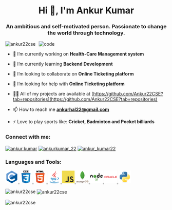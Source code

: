 <h1 align="center">Hi 👋, I'm Ankur Kumar</h1>
<h3 align="center">An ambitious and self-motivated person. Passionate to change the world through technology.</h3>
<img align="right" width="400" alt="code" src="https://media3.giphy.com/media/KEYMsj2LcXzfcTP5ii/giphy.webp?cid=ecf05e479ai4jpr4ugujtt2n6ysou7yzuk8fbd7qtsrc28fp&ep=v1_gifs_search&rid=giphy.webp&ct=g">

<p align="left"> <img src="https://komarev.com/ghpvc/?username=ankur22cse&label=Profile%20views&color=0e75b6&style=flat" alt="ankur22cse" /> </p>

- 🔭 I’m currently working on **Health-Care Management system**

- 🌱 I’m currently learning **Backend Development**

- 👯 I’m looking to collaborate on **Online Ticketing platform**

- 🤝 I’m looking for help with **Online Ticketing platform**

- 👨‍💻 All of my projects are available at [https://github.com/Ankur22CSE?tab=repositories](https://github.com/Ankur22CSE?tab=repositories)

- 📫 How to reach me **ankurhal22@gmail.com**

- ⚡ Love to play sports like: **Cricket, Badminton and Pocket billiards**

<h3 align="left">Connect with me:</h3>
<p align="left">
<a href="https://linkedin.com/in/ankur kumar" target="blank"><img align="center" src="https://raw.githubusercontent.com/rahuldkjain/github-profile-readme-generator/master/src/images/icons/Social/linked-in-alt.svg" alt="ankur kumar" height="30" width="40" /></a>
<a href="https://instagram.com/ankurkumar_22" target="blank"><img align="center" src="https://raw.githubusercontent.com/rahuldkjain/github-profile-readme-generator/master/src/images/icons/Social/instagram.svg" alt="ankurkumar_22" height="30" width="40" /></a>
<a href="https://www.leetcode.com/ankur_kumar22" target="blank"><img align="center" src="https://raw.githubusercontent.com/rahuldkjain/github-profile-readme-generator/master/src/images/icons/Social/leet-code.svg" alt="ankur_kumar22" height="30" width="40" /></a>
</p>

<h3 align="left">Languages and Tools:</h3>
<p align="left"> <a href="https://www.cprogramming.com/" target="_blank" rel="noreferrer"> <img src="https://raw.githubusercontent.com/devicons/devicon/master/icons/c/c-original.svg" alt="c" width="40" height="40"/> </a> <a href="https://www.w3schools.com/css/" target="_blank" rel="noreferrer"> <img src="https://raw.githubusercontent.com/devicons/devicon/master/icons/css3/css3-original-wordmark.svg" alt="css3" width="40" height="40"/> </a> <a href="https://www.w3.org/html/" target="_blank" rel="noreferrer"> <img src="https://raw.githubusercontent.com/devicons/devicon/master/icons/html5/html5-original-wordmark.svg" alt="html5" width="40" height="40"/> </a> <a href="https://www.java.com" target="_blank" rel="noreferrer"> <img src="https://raw.githubusercontent.com/devicons/devicon/master/icons/java/java-original.svg" alt="java" width="40" height="40"/> </a> <a href="https://developer.mozilla.org/en-US/docs/Web/JavaScript" target="_blank" rel="noreferrer"> <img src="https://raw.githubusercontent.com/devicons/devicon/master/icons/javascript/javascript-original.svg" alt="javascript" width="40" height="40"/> </a> <a href="https://www.mongodb.com/" target="_blank" rel="noreferrer"> <img src="https://raw.githubusercontent.com/devicons/devicon/master/icons/mongodb/mongodb-original-wordmark.svg" alt="mongodb" width="40" height="40"/> </a> <a href="https://nodejs.org" target="_blank" rel="noreferrer"> <img src="https://raw.githubusercontent.com/devicons/devicon/master/icons/nodejs/nodejs-original-wordmark.svg" alt="nodejs" width="40" height="40"/> </a> <a href="https://www.oracle.com/" target="_blank" rel="noreferrer"> <img src="https://raw.githubusercontent.com/devicons/devicon/master/icons/oracle/oracle-original.svg" alt="oracle" width="40" height="40"/> </a> <a href="https://www.python.org" target="_blank" rel="noreferrer"> <img src="https://raw.githubusercontent.com/devicons/devicon/master/icons/python/python-original.svg" alt="python" width="40" height="40"/> </a> </p>

<p><img align="left" src="https://github-readme-stats.vercel.app/api/top-langs?username=ankur22cse&show_icons=true&locale=en&layout=compact" alt="ankur22cse" /></p>

<p>&nbsp;<img align="center" src="https://github-readme-stats.vercel.app/api?username=ankur22cse&show_icons=true&locale=en" alt="ankur22cse" /></p>

<p><img align="center" src="https://github-readme-streak-stats.herokuapp.com/?user=ankur22cse&" alt="ankur22cse" /></p>
